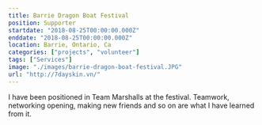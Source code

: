 ```yaml
---
title: Barrie Dragon Boat Festival
position: Supporter
startdate: "2018-08-25T00:00:00.000Z"
enddate: "2018-08-25T00:00:00.000Z"
location: Barrie, Ontario, Ca
categories: ["projects", "volunteer"]
tags: ["Services"]
image: "./images/barrie-dragon-boat-festival.JPG"
url: "http://7dayskin.vn/"
---
```


I have been positioned in Team Marshalls at the festival. Teamwork, networking opening, making new friends and so on are what I have learned from it.